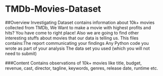 # TMDb-Movies-Dataset

##Overview
Investigating Dataset contains information about 10k+ movies collected from TMDb, We Want to make a movie with highest profits and hits? You have come to right place! Also we are going to find other interesting stuffs about movies that our data is telling us. 
This files contains:The report communicating your findings Any Python code you wrote as part of your analysis The data set you used (which you will not need to submit)

###Content
Contains observations of 10k+ movies like title, budget, revenue, cast, director, tagline, keywords, genres, release date, runtime etc.

